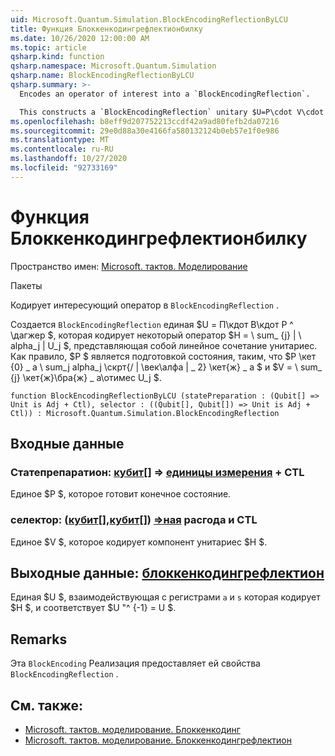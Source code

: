 ```yaml
---
uid: Microsoft.Quantum.Simulation.BlockEncodingReflectionByLCU
title: Функция Блоккенкодингрефлектионбилку
ms.date: 10/26/2020 12:00:00 AM
ms.topic: article
qsharp.kind: function
qsharp.namespace: Microsoft.Quantum.Simulation
qsharp.name: BlockEncodingReflectionByLCU
qsharp.summary: >-
  Encodes an operator of interest into a `BlockEncodingReflection`.

  This constructs a `BlockEncodingReflection` unitary $U=P\cdot V\cdot P^\dagger$ that encodes some operator $H=\sum_{j}|\alpha_j|U_j$ of interest that is a linear combination of unitaries. Typically, $P$ is a state preparation unitary such that $P\ket{0}\_a\sum_j\sqrt{\alpha_j/\|\vec\alpha\|\_2}\ket{j}\_a$, and $V=\sum_{j}\ket{j}\bra{j}\_a\otimes U_j$.
ms.openlocfilehash: b8eff9d207752213ccdf42a9ad80fefb2da07216
ms.sourcegitcommit: 29e0d88a30e4166fa580132124b0eb57e1f0e986
ms.translationtype: MT
ms.contentlocale: ru-RU
ms.lasthandoff: 10/27/2020
ms.locfileid: "92733169"
---
```

# <a name="blockencodingreflectionbylcu-function"></a>Функция Блоккенкодингрефлектионбилку

Пространство имен: [Microsoft. тактов. Моделирование](xref:Microsoft.Quantum.Simulation)

Пакеты [](https://nuget.org/packages/)


Кодирует интересующий оператор в `BlockEncodingReflection` .

Создается `BlockEncodingReflection` единая $U = П\кдот В\кдот P ^ \дагжер $, которая кодирует некоторый оператор $H = \ sum_ {j} | \ alpha_j | U_j $, представляющая собой линейное сочетание унитариес. Как правило, $P $ является подготовкой состояния, таким, что $P \кет {0} \_ a \ sum_j alpha_j \скрт{\/ \| \век\алфа \| \_ 2} \кет{ж} \_ a $ и $V = \ sum_ {j} \кет{ж}\бра{ж} \_ а\отимес U_j $.

```qsharp
function BlockEncodingReflectionByLCU (statePreparation : (Qubit[] => Unit is Adj + Ctl), selector : ((Qubit[], Qubit[]) => Unit is Adj + Ctl)) : Microsoft.Quantum.Simulation.BlockEncodingReflection
```


## <a name="input"></a>Входные данные

### <a name="statepreparation--qubit--unit-adj--ctl"></a>Статепрепаратион: [кубит](xref:microsoft.quantum.lang-ref.qubit)[] => [единицы измерения](xref:microsoft.quantum.lang-ref.unit) + CTL

Единое $P $, которое готовит конечное состояние.


### <a name="selector--qubitqubit--unit-adj--ctl"></a>селектор: ([кубит](xref:microsoft.quantum.lang-ref.qubit)[],[кубит](xref:microsoft.quantum.lang-ref.qubit)[]) [=>ная](xref:microsoft.quantum.lang-ref.unit) расгода и CTL

Единое $V $, которое кодирует компонент унитариес $H $.



## <a name="output--blockencodingreflection"></a>Выходные данные: [блоккенкодингрефлектион](xref:Microsoft.Quantum.Simulation.BlockEncodingReflection)

Единая $U $, взаимодействующая с регистрами `a` и `s` которая кодирует $H $, и соответствует $U "^ {-1} = U $.

## <a name="remarks"></a>Remarks

Эта `BlockEncoding` Реализация предоставляет ей свойства `BlockEncodingReflection` .

## <a name="see-also"></a>См. также:

- [Microsoft. тактов. моделирование. Блоккенкодинг](xref:Microsoft.Quantum.Simulation.BlockEncoding)
- [Microsoft. тактов. моделирование. Блоккенкодингрефлектион](xref:Microsoft.Quantum.Simulation.BlockEncodingReflection)